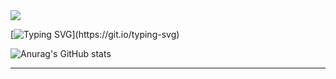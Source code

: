 <img src="https://capsule-render.vercel.app/api?type=transparent&color=auto&width=100%&height=150&section=header&text=Gabriel%20Penke&fontSize=90" />

[![Typing SVG](https://readme-typing-svg.herokuapp.com?size=22&color=4760F7&background=FFFFFF00&center=true&width=600&lines=Seja+bem-vindo!)](https://git.io/typing-svg)

![Anurag's GitHub stats](https://github-readme-stats.vercel.app/api?username=GabrielPenke292&show_icons=true&theme=radical)


<hr>

